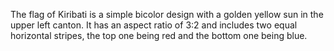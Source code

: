 The flag of Kiribati is a simple bicolor design with a golden yellow sun in the upper left canton. It has an aspect ratio of 3:2 and includes two equal horizontal stripes, the top one being red and the bottom one being blue.